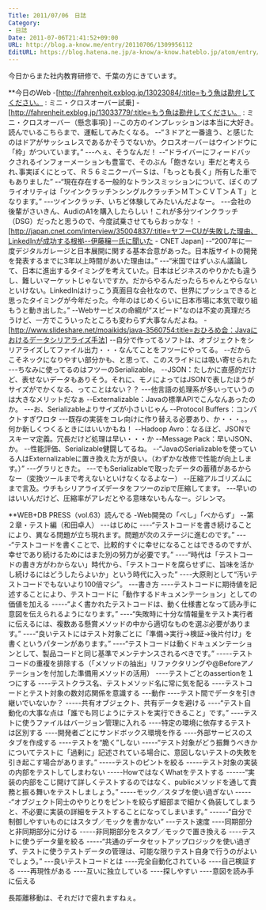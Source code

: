 ```yaml
---
Title: 2011/07/06　日誌
Category:
- 日誌
Date: 2011-07-06T21:41:52+09:00
URL: http://blog.a-know.me/entry/20110706/1309956112
EditURL: https://blog.hatena.ne.jp/a-know/a-know.hateblo.jp/atom/entry/12921228815727979566
---
```



今日からまた社内教育研修で、千葉の方にきています。


**今日のWeb
-[http://fahrenheit.exblog.jp/13023084/:title=もう魚は勘弁してください。 : ミニ・クロスオーバー試乗]
-[http://fahrenheit.exblog.jp/13033779/:title=もう魚は勘弁してください。 : ミニ・クロスオーバー（懸念事項）]
--この方のインプレッションは本当に大好き。読んでいるこちらまで、運転してみたくなる。
--“３ドアと一番違う、と感じたのはドアがサッシュレスであるかそうでないか。クロスオーバーはウインドウに「枠」がついています。”
---へぇ、そうなんだ！
--“ドライバーにフィードバックされるインフォーメーションも豊富で、そのぶん「飽きない」車だと考えられ､事実ぼくにとって、Ｒ５６ミニクーパーＳは、「もっとも長く」所有した車でもありました”
--“現在存在する一般的なトランスミッションについて、ぼくのプライオリティは「ツインクラッチ＞シングルクラッチ＞ＭＴ＞ＣＶＴ＞ＡＴ」となります。”
---ツインクラッチ、いちど体験してみたいんだよなー。
---会社の後輩がさいきん、AudiのA1を購入したらしい！これが多分ツインクラッチ（DSG）だったと思うので、今度試乗させてもらおっかな！
-[http://japan.cnet.com/interview/35004837/:title=ヤフーCUが失敗した理由、LinkedInが成功する根拠--伊藤穣一氏に聞いた - CNET Japan]
--“2007年に一度デジタルガレージと日本展開に関する基本合意があった。日本版サイトの開発を発表するまでに3年以上時間があいた理由は。”
---“米国ではずいぶん議論して、日本に進出するタイミングを考えていた。日本はビジネスのやりかたも違うし、難しいマーケットじゃないですか。だからやるんだったらちゃんとやらないといけない。LinkedInはけっこう真面目な会社なので、世界にプッシュできると思ったタイミングが今年だった。今年のはじめくらいに日本市場に本気で取り組もうと動き出した。”
--Webサービスの命綱が“スピード”なのは不変の真理だろうけど、一方でこういったところも変わらず大事なんだよね。
-[http://www.slideshare.net/moaikids/java-3560754:title=おひろめ会：Javaにおけるデータシリアライズ手法]
--自分で作ってるソフトは、オブジェクトをシリアライズしてファイル出力・・・なんてことをフツーにやってる。
--だからこそネックになりやすい部分かも、と思って、このスライドには吸い寄せられた
---ちなみに使ってるのはフツーのSerializable。
--JSON：たしかに直感的だけど、表せないデータもありそう。それに、モノによってはJSONで表したほうがサイズがでかくなる、ってことはない？？
---他言語の処理系が多いっていうのは大きなメリットだなぁ
--Externalizable：Javaの標準APIでこんなんあったのか。
---お、Serializableよりサイズが小さいじゃん
--Protocol Buffers：コンパクトすぎワロタ
---既存の実装をコレ向けに作り替える必要あり、か・・・。。何か新しくつくるときにはいいかもね！
--Hadoop Avro：なるほど、JSONでスキーマ定義。冗長だけど処理は早い・・・か
--Message Pack：早いJSON、か。
--性能評価、Serializable健闘してるね。
--“JavaのSerializableを使っている人はExternalizableに置き換えた方が良い。（わずかな改修で性能が向上します。）”
---グラリときた。
---でもSerializableで取ったデータの蓄積があるからなー（変換ツールまで考えないといけなくなるよなー）
--圧縮アルゴリズムにまで言及。ウチもシリアライズデータをフツーのzipで圧縮してます。
---早いのはいいんだけど、圧縮率がアレだとやる意味ないもんなー。ジレンマ。



**WEB+DB PRESS（vol.63）読んでる
-Web開発の「べし」「べからず」
--第２章・テスト編（和田卓人）
---はじめに
----“テストコードを書き続けることにより、異なる問題が立ち現れます。問題が次のステージに進むのです。”
----“テストコードを書くことで、比較的すぐに幸せになることはできるのですが、幸せであり続けるためにはまた別の努力が必要です。”
----“時代は「テストコードの書き方がわからない」時代から、「テストコードを腐らせずに、旨味を活かし続けるにはどうしたらよいか」という時代に入った”
----大原則として“汚いテストコードでもないより100倍マシ”。
---書き方
----テストコードに期待値を記述することにより、テストコードに「動作するドキュメンテーション」としての価値を加える
-----“よく書かれたテストコードは、動く仕様書となって読み手に意図を伝えられるようになります。”
----“失敗時に十分な情報量をテスト実行者に伝えるには、複数ある懸賞メソッドの中から適切なものを選ぶ必要があります。”
----“良いテストにはテスト対象ごとに「準備→実行→検証→後片付け」を書くというパターンがあります。”
----“テストコードは動くドキュメンテーションとして、製品コードと同じ基準でメンテナンスされるべきです。”
-----テストコードの重複を排除する（「メソッドの抽出」リファクタリングや@Beforeアノテーションを付加した準備用メソッドの活用）
----テストごとのassertionを１つにする
----テストクラス名、テストメソッド名に常に気を配る
----テストコードとテスト対象の数対応関係を意識する
---動作
----テスト間でデータを引き継いでいないか？
-----共有オブジェクト、共有データを避ける
----“テスト自動化の大事な点は「誰でも同じようにテストを実行できること」です。”
----テストに使うファイルはバージョン管理に入れる
----特定の環境に依存するテストは区別する
----開発者ごとにサンドボックス環境を作る
----外部サービスのスタブを作成する
----テストを“脆く”しない
-----“テスト対象がどう振舞うべきかについてテストに「過剰に」記述されている場合に、意図しないテストの失敗を引き起こす場合があります。”
-----テストのピントを絞る
-----テスト対象の実装の内部をテストしてしまわない
-----HowではなくWhatをテストする
------“実装の内部をこじ開けて詳しくテストするのではなく、publicメソッドを通して責務と振る舞いをテストしましょう。”
-----モック／スタブを使い過ぎない
------“オブジェクト同士のやりとりをピントを絞らず細部まで細かく偽装してしまうと、不必要に実装の詳細をテストすることになってしまいます。”
------“自分で制御しやすいものにはスタブ／モックを書かない”
---テスト速度
----同期部分と非同期部分に分ける
-----非同期部分をスタブ／モックで置き換える
----テストに使うデータ量を絞る
-----“共通のデータセットアップロジックを使い過ぎず、テストに使うテストデータの管理は、可能な限りテスト自身で行うのがよいでしょう。”
---良いテストコードとは
----完全自動化されている
----自己検証する
----再現性がある
----互いに独立している
----探しやすい
----意図を読み手に伝える


長距離移動は、それだけで疲れますねぇ。
